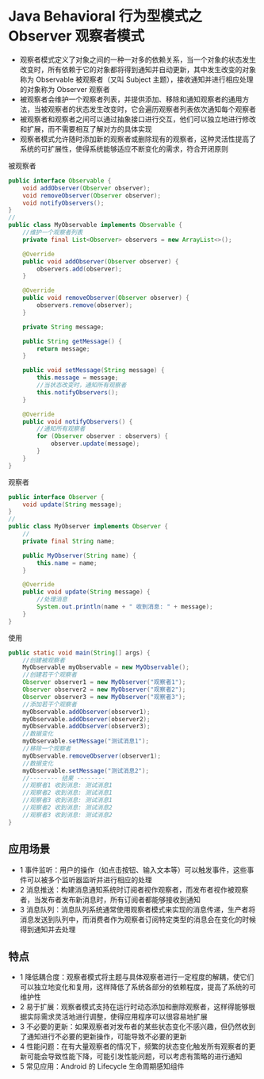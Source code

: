 # Java Behavioral 行为型模式之 Observer 观察者模式
- 观察者模式定义了对象之间的一种一对多的依赖关系，当一个对象的状态发生改变时，所有依赖于它的对象都将得到通知并自动更新，其中发生改变的对象称为 Observable 被观察者（又叫 Subject 主题），接收通知并进行相应处理的对象称为 Observer 观察者
- 被观察者会维护一个观察者列表，并提供添加、移除和通知观察者的通用方法，当被观察者的状态发生改变时，它会遍历观察者列表依次通知每个观察者
- 被观察者和观察者之间可以通过抽象接口进行交互，他们可以独立地进行修改和扩展，而不需要相互了解对方的具体实现
- 观察者模式允许随时添加新的观察者或删除现有的观察者，这种灵活性提高了系统的可扩展性，使得系统能够适应不断变化的需求，符合开闭原则

被观察者
```java
public interface Observable {
    void addObserver(Observer observer);
    void removeObserver(Observer observer);
    void notifyObservers();
}
//
public class MyObservable implements Observable {
    //维护一个观察者列表
    private final List<Observer> observers = new ArrayList<>();

    @Override
    public void addObserver(Observer observer) {
        observers.add(observer);
    }

    @Override
    public void removeObserver(Observer observer) {
        observers.remove(observer);
    }

    private String message;

    public String getMessage() {
        return message;
    }

    public void setMessage(String message) {
        this.message = message;
        //当状态改变时，通知所有观察者
        this.notifyObservers();
    }

    @Override
    public void notifyObservers() {
        //通知所有观察者
        for (Observer observer : observers) {
            observer.update(message);
        }
    }
}
```

观察者
```java
public interface Observer {
    void update(String message);
}
//
public class MyObserver implements Observer {
    //
    private final String name;

    public MyObserver(String name) {
        this.name = name;
    }

    @Override
    public void update(String message) {
        //处理消息
        System.out.println(name + " 收到消息: " + message);
    }
}
```

使用
```java
public static void main(String[] args) {
    //创建被观察者
    MyObservable myObservable = new MyObservable();
    //创建若干个观察者
    Observer observer1 = new MyObserver("观察者1");
    Observer observer2 = new MyObserver("观察者2");
    Observer observer3 = new MyObserver("观察者3");
    //添加若干个观察者
    myObservable.addObserver(observer1);
    myObservable.addObserver(observer2);
    myObservable.addObserver(observer3);
    //数据变化
    myObservable.setMessage("测试消息1");
    //移除一个观察者
    myObservable.removeObserver(observer1);
    //数据变化
    myObservable.setMessage("测试消息2");
    //-------- 结果 --------
    //观察者1 收到消息: 测试消息1
    //观察者2 收到消息: 测试消息1
    //观察者3 收到消息: 测试消息1
    //观察者2 收到消息: 测试消息2
    //观察者3 收到消息: 测试消息2
}
```

## 应用场景
- 1 事件监听：用户的操作（如点击按钮、输入文本等）可以触发事件，这些事件可以被多个监听器监听并进行相应的处理
- 2 消息推送：构建消息通知系统时订阅者视作观察者，而发布者视作被观察者，当发布者发布新消息时，所有订阅者都能够接收到通知
- 3 消息队列：消息队列系统通常使用观察者模式来实现的消息传递，生产者将消息发送到队列中，而消费者作为观察者订阅特定类型的消息会在变化的时候得到通知并去处理

## 特点
- 1 降低耦合度：观察者模式将主题与具体观察者进行一定程度的解耦，使它们可以独立地变化和复用，这样降低了系统各部分的依赖程度，提高了系统的可维护性
- 2 易于扩展：观察者模式支持在运行时动态添加和删除观察者，这样得能够根据实际需求灵活地进行调整，使得应用程序可以很容易地扩展
- 3 不必要的更新：如果观察者对发布者的某些状态变化不感兴趣，但仍然收到了通知进行不必要的更新操作，可能导致不必要的更新
- 4 性能问题：在有大量观察者的情况下，频繁的状态变化触发所有观察者的更新可能会导致性能下降，可能引发性能问题，可以考虑有策略的进行通知
- 5 常见应用：Android 的 Lifecycle 生命周期感知组件


